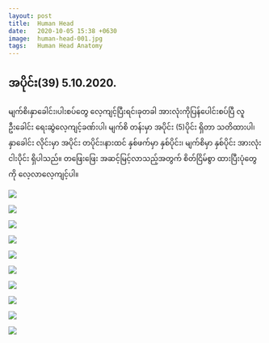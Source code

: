 ```yaml
---
layout: post
title:  Human Head
date:   2020-10-05 15:38 +0630
image:  human-head-001.jpg
tags:   Human Head Anatomy 
---
```

## အပိုင်း(39) 5.10.2020. 
မျက်စိ၊နှာခေါင်း၊ပါးစပ်တွေ လေ့ကျင့်ပြီးရင်၊ခုတခါ အားလုံးကိုပြန်ပေါင်းစပ်ပြီ လူဦးခေါင်း ရေးဆွဲလေ့ကျင့်ခဏ်းပါ၊ မျက်စိ တန်းမှာ အပိုင်း (5)ပိုင်း
ရှိတာ သတိထားပါ၊ နှာခေါင်း လိုင်းမှာ အပိုင်း တပိုင်း၊နားထင် နှစ်ဖက်မှာ နှစ်ပိုင်း၊ မျက်စိမှာ နှစ်ပိုင်း အားလုံး ငါးပိုင်း ရှိပါသည်။ တဖြေးဖြေး အဆင့်မြင့်လာသည့်အတွက် စိတ်ငြိမ်စွာ ထားပြီးပုံတွေကို လေ့လာလေ့ကျင့်ပါ။

![]({{site.baseurl}}/img/human-head-001/01.jpg)

![]({{site.baseurl}}/img/human-head-001/02.jpg)

![]({{site.baseurl}}/img/human-head-001/03.jpg)

![]({{site.baseurl}}/img/human-head-001/04.jpg)

![]({{site.baseurl}}/img/human-head-001/05.jpg)

![]({{site.baseurl}}/img/human-head-001/06.jpg)

![]({{site.baseurl}}/img/human-head-001/07.jpg)

![]({{site.baseurl}}/img/human-head-001/08.jpg)

![]({{site.baseurl}}/img/human-head-001/09.jpg)

![]({{site.baseurl}}/img/human-head-001/10.jpg)